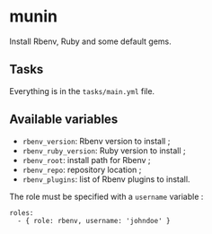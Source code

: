 # munin

Install Rbenv, Ruby and some default gems.

## Tasks

Everything is in the `tasks/main.yml` file.

## Available variables

* `rbenv_version`: Rbenv version to install ;
* `rbenv_ruby_version`: Ruby version to install ;
* `rbenv_root`: install path for Rbenv ;
* `rbenv_repo`: repository location ;
* `rbenv_plugins`: list of Rbenv plugins to install.

The role must be specified with a `username` variable :

```
roles:
  - { role: rbenv, username: 'johndoe' }
```
